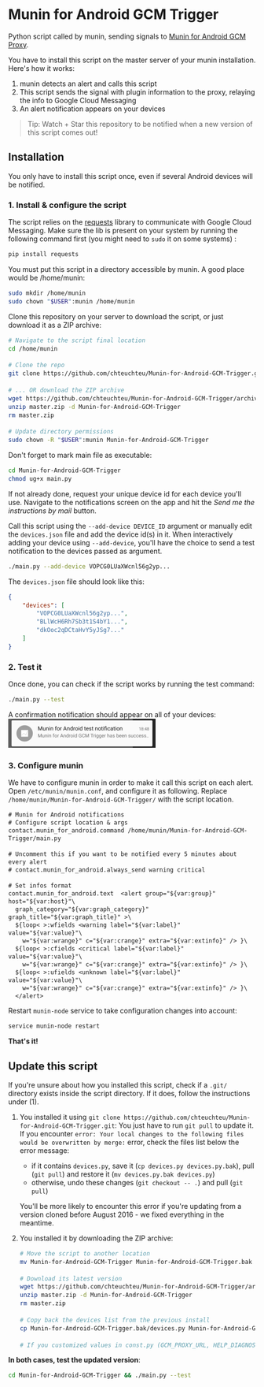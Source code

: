 # Munin for Android GCM Trigger
Python script called by munin, sending signals to [Munin for Android GCM Proxy](https://github.com/chteuchteu/Munin-for-Android-GCM-Proxy).

You have to install this script on the master server of your munin installation. Here's how it works:

1. munin detects an alert and calls this script
2. This script sends the signal with plugin information to the proxy, relaying the info to Google Cloud Messaging
3. An alert notification appears on your devices

> Tip: Watch + Star this repository to be notified when a new version of this script comes out!

## Installation
You only have to install this script once, even if several Android devices will be notified.

### 1. Install & configure the script

The script relies on the [requests](https://github.com/kennethreitz/requests) library to communicate with Google Cloud
Messaging. Make sure the lib is present on your system by running the following command first (you might need to `sudo` it on some systems) : 

```bash
pip install requests
```

You must put this script in a directory accessible by munin. A good place would be /home/munin:

```bash
sudo mkdir /home/munin
sudo chown "$USER":munin /home/munin
```

Clone this repository on your server to download the script, or just download it as a ZIP archive:
    
```bash
# Navigate to the script final location
cd /home/munin

# Clone the repo
git clone https://github.com/chteuchteu/Munin-for-Android-GCM-Trigger.git

# ... OR download the ZIP archive
wget https://github.com/chteuchteu/Munin-for-Android-GCM-Trigger/archive/master.zip
unzip master.zip -d Munin-for-Android-GCM-Trigger
rm master.zip

# Update directory permissions
sudo chown -R "$USER":munin Munin-for-Android-GCM-Trigger
```
    

Don't forget to mark main file as executable:

```bash
cd Munin-for-Android-GCM-Trigger
chmod ug+x main.py
```
    
If not already done, request your unique device id for each device you'll use. Navigate to the notifications screen on
the app and hit the *Send me the instructions by mail* button.

Call this script using the `--add-device DEVICE_ID` argument or manually edit the `devices.json` file
and add the device id(s) in it. When interactively adding your device using `--add-device`, you'll
have the choice to send a test notification to the devices passed as argument.

```bash
./main.py --add-device VOPCG0LUaXWcnl56g2yp...
```

The `devices.json` file should look like this:
```json
{
    "devices": [
        "VOPCG0LUaXWcnl56g2yp...",
        "BLlWcH6Rh7Sb3t1S4bY1...",
        "dkOoc2qDCtaHvY5yJSg7..."
    ]
}
```

### 2. Test it
Once done, you can check if the script works by running the test command:

```bash
./main.py --test
```

A confirmation notification should appear on all of your devices:
![Test notification](README_testNotification.png)


### 3. Configure munin
We have to configure munin in order to make it call this script on each alert.
Open `/etc/munin/munin.conf`, and configure it as following. Replace `/home/munin/Munin-for-Android-GCM-Trigger/` with the script location.

```
# Munin for Android notifications
# Configure script location & args
contact.munin_for_android.command /home/munin/Munin-for-Android-GCM-Trigger/main.py

# Uncomment this if you want to be notified every 5 minutes about every alert
# contact.munin_for_android.always_send warning critical

# Set infos format
contact.munin_for_android.text  <alert group="${var:group}" host="${var:host}"\
  graph_category="${var:graph_category}" graph_title="${var:graph_title}" >\
  ${loop< >:wfields <warning label="${var:label}" value="${var:value}"\
    w="${var:wrange}" c="${var:crange}" extra="${var:extinfo}" /> }\
  ${loop< >:cfields <critical label="${var:label}" value="${var:value}"\
    w="${var:wrange}" c="${var:crange}" extra="${var:extinfo}" /> }\
  ${loop< >:ufields <unknown label="${var:label}" value="${var:value}"\
    w="${var:wrange}" c="${var:crange}" extra="${var:extinfo}" /> }\
  </alert>
```

Restart `munin-node` service to take configuration changes into account:

```bash
service munin-node restart
```

**That's it!**

## Update this script
If you're unsure about how you installed this script, check if a `.git/` directory
exists inside the script directory. If it does, follow the instructions under (1).

1. You installed it using `git clone https://github.com/chteuchteu/Munin-for-Android-GCM-Trigger.git`:
    You just have to run `git pull` to update it. If you encounter `error: Your local changes to the following
    files would be overwritten by merge:` error, check the
    files list below the error message:
    
    - if it contains `devices.py`, save it (`cp devices.py devices.py.bak`), pull (`git pull`) and restore it (`mv devices.py.bak devices.py`)
    - otherwise, undo these changes (`git checkout -- .`) and pull (`git pull`)
    
    You'll be more likely to encounter this error if you're updating from a version cloned before
    August 2016 - we fixed everything in the meantime.
 
2. You installed it by downloading the ZIP archive:
    
    ```bash
    # Move the script to another location
    mv Munin-for-Android-GCM-Trigger Munin-for-Android-GCM-Trigger.bak
    
    # Download its latest version
    wget https://github.com/chteuchteu/Munin-for-Android-GCM-Trigger/archive/master.zip
    unzip master.zip -d Munin-for-Android-GCM-Trigger
    rm master.zip
    
    # Copy back the devices list from the previous install
    cp Munin-for-Android-GCM-Trigger.bak/devices.py Munin-for-Android-GCM-Trigger/devices.py
    
    # If you customized values in const.py (GCM_PROXY_URL, HELP_DIAGNOSE or whatever), don't forget to update them in the new location
    ```

**In both cases, test the updated version**:

```bash
cd Munin-for-Android-GCM-Trigger && ./main.py --test
```
